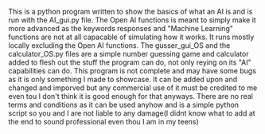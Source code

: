 This is a python program written to show the basics of what an AI is and is run with the AI_gui.py file.
The Open AI functions is meant to simply make it more advanced as the keywords responses and "Machine Learning" functions are not at all capacable of simulating how it works.
It runs mostly locally excluding the Open AI functions.
The gusser_gui_OS and the calculator_OS.py files are a simple number guessing game and calculator added to flesh out the stuff the program can do, not only reying on its "AI" capabilities can do.
This program is not complete and may have some bugs as it is only something I made to showcase.
It can be added upon and changed and imporved but any commercial use of it must be credited to me even tou I don't think it is good enough for that anyways.
There are no real terms and conditions as it can be used anyhow and is a simple python script so you and I are not liable to any damage(I didnt know what to add at the end to sound professional even thou I am in my teens)
